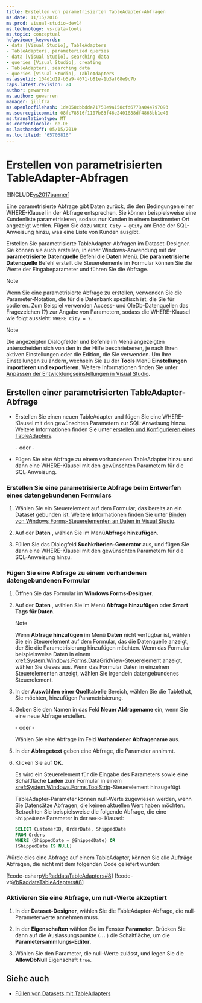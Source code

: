 ```yaml
---
title: Erstellen von parametrisierten TableAdapter-Abfragen
ms.date: 11/15/2016
ms.prod: visual-studio-dev14
ms.technology: vs-data-tools
ms.topic: conceptual
helpviewer_keywords:
- data [Visual Studio], TableAdapters
- TableAdapters, parameterized queries
- data [Visual Studio], searching data
- queries [Visual Studio], creating
- TableAdapters, searching data
- queries [Visual Studio], TableAdapters
ms.assetid: 104d1d19-b5a9-4071-b81e-1b3af08e9c7b
caps.latest.revision: 24
author: gewarren
ms.author: gewarren
manager: jillfra
ms.openlocfilehash: 1da058cbbdda71758e9a158cfd6778a044797093
ms.sourcegitcommit: 08fc78516f1107b83f46e2401888df4868bb1e40
ms.translationtype: MT
ms.contentlocale: de-DE
ms.lasthandoff: 05/15/2019
ms.locfileid: "65703816"
---
```

# <a name="create-parameterized-tableadapter-queries"></a>Erstellen von parametrisierten TableAdapter-Abfragen
[!INCLUDE[vs2017banner](../includes/vs2017banner.md)]

Eine parametrisierte Abfrage gibt Daten zurück, die den Bedingungen einer WHERE-Klausel in der Abfrage entsprechen. Sie können beispielsweise eine Kundenliste parametrisieren, sodass nur Kunden in einem bestimmten Ort angezeigt werden. Fügen Sie dazu `WHERE City = @City` am Ende der SQL-Anweisung hinzu, was eine Liste von Kunden ausgibt.  
  
Erstellen Sie parametrisierte TableAdapter-Abfragen im Dataset-Designer. Sie können sie auch erstellen, in einer Windows-Anwendung mit der **parametrisierte Datenquelle** Befehl die **Daten** Menü. Die **parametrisierte Datenquelle** Befehl erstellt die Steuerelemente im Formular können Sie die Werte der Eingabeparameter und führen Sie die Abfrage.  
  
> [!NOTE]
> Wenn Sie eine parametrisierte Abfrage zu erstellen, verwenden Sie die Parameter-Notation, die für die Datenbank spezifisch ist, die Sie für codieren. Zum Beispiel verwenden Access- und OleDb-Datenquellen das Fragezeichen (?) zur Angabe von Parametern, sodass die WHERE-Klausel wie folgt aussieht: `WHERE City = ?`.  
  
> [!NOTE]
> Die angezeigten Dialogfelder und Befehle im Menü angezeigten unterscheiden sich von den in der Hilfe beschriebenen, je nach Ihren aktiven Einstellungen oder die Edition, die Sie verwenden. Um Ihre Einstellungen zu ändern, wechseln Sie zu der **Tools** Menü **Einstellungen importieren und exportieren**. Weitere Informationen finden Sie unter [Anpassen der Entwicklungseinstellungen in Visual Studio](https://msdn.microsoft.com/22c4debb-4e31-47a8-8f19-16f328d7dcd3).  
  
## <a name="create-a-parameterized-tableadapter-query"></a>Erstellen einer parametrisierten TableAdapter-Abfrage 
  
- Erstellen Sie einen neuen TableAdapter und fügen Sie eine WHERE-Klausel mit den gewünschten Parametern zur SQL-Anweisung hinzu. Weitere Informationen finden Sie unter [erstellen und Konfigurieren eines TableAdapters](../data-tools/create-and-configure-tableadapters.md).  
  
     - oder -   
  
- Fügen Sie eine Abfrage zu einem vorhandenen TableAdapter hinzu und dann eine WHERE-Klausel mit den gewünschten Parametern für die SQL-Anweisung.
  
### <a name="create-a-parameterized-query-while-designing-a-data-bound-form"></a>Erstellen Sie eine parametrisierte Abfrage beim Entwerfen eines datengebundenen Formulars  
  
1. Wählen Sie ein Steuerelement auf dem Formular, das bereits an ein Dataset gebunden ist. Weitere Informationen finden Sie unter [Binden von Windows Forms-Steuerelementen an Daten in Visual Studio](../data-tools/bind-windows-forms-controls-to-data-in-visual-studio.md).  
  
2. Auf der **Daten** , wählen Sie im Menü**Abfrage hinzufügen**.  
  
3. Füllen Sie das Dialogfeld **Suchkriterien-Generator** aus, und fügen Sie dann eine WHERE-Klausel mit den gewünschten Parametern für die SQL-Anweisung hinzu.  
  
### <a name="add-a-query-to-an-existing-data-bound-form"></a>Fügen Sie eine Abfrage zu einem vorhandenen datengebundenen Formular  
  
1. Öffnen Sie das Formular im **Windows Forms-Designer**.  
  
2. Auf der **Daten** , wählen Sie im Menü **Abfrage hinzufügen** oder **Smart Tags für Daten**.  
  
   > [!NOTE]
   > Wenn **Abfrage hinzufügen** im Menü **Daten** nicht verfügbar ist, wählen Sie ein Steuerelement auf dem Formular, das die Datenquelle anzeigt, der Sie die Parametrisierung hinzufügen möchten. Wenn das Formular beispielsweise Daten in einem <xref:System.Windows.Forms.DataGridView>-Steuerelement anzeigt, wählen Sie dieses aus. Wenn das Formular Daten in einzelnen Steuerelementen anzeigt, wählen Sie irgendein datengebundenes Steuerelement.  
  
3. In der **Auswählen einer Quelltabelle** Bereich, wählen Sie die Tablethat, Sie möchten, hinzufügen Parametrisierung.  
  
4. Geben Sie den Namen in das Feld **Neuer Abfragename** ein, wenn Sie eine neue Abfrage erstellen.  
  
    - oder -   
  
    Wählen Sie eine Abfrage im Feld **Vorhandener Abfragename** aus.  
  
5. In der **Abfragetext** geben eine Abfrage, die Parameter annimmt.  
  
6. Klicken Sie auf **OK**.  
  
    Es wird ein Steuerelement für die Eingabe des Parameters sowie eine Schaltfläche **Laden** zum Formular in einem <xref:System.Windows.Forms.ToolStrip>-Steuerelement hinzugefügt.  
  
   TableAdapter-Parameter können null-Werte zugewiesen werden, wenn Sie Datensätze Abfragen, die keinen aktuellen Wert haben möchten. Betrachten Sie beispielsweise die folgende Abfrage, die eine `ShippedDate` Parameter in der `WHERE` Klausel:  
  
   ```sql
   SELECT CustomerID, OrderDate, ShippedDate  
   FROM Orders  
   WHERE (ShippedDate = @ShippedDate) OR  
   (ShippedDate IS NULL)  
   ```

Würde dies eine Abfrage auf einem TableAdapter, können Sie alle Aufträge Abfragen, die nicht mit dem folgenden Code geliefert wurden:  
  
   [!code-csharp[VbRaddataTableAdapters#8](../snippets/csharp/VS_Snippets_VBCSharp/VbRaddataTableAdapters/CS/Form2.cs#8)]
   [!code-vb[VbRaddataTableAdapters#8](../snippets/visualbasic/VS_Snippets_VBCSharp/VbRaddataTableAdapters/VB/Form2.vb#8)]  
  
### <a name="enable-a-query-to-accept-null-values"></a>Aktivieren Sie eine Abfrage, um null-Werte akzeptiert  
  
1. In der **Dataset-Designer**, wählen Sie die TableAdapter-Abfrage, die null-Parameterwerte annehmen muss.  
  
2. In der **Eigenschaften** wählen Sie im Fenster **Parameter**. Drücken Sie dann auf die Auslassungspunkte (**...** ) die Schaltfläche, um die **Parametersammlungs-Editor**.  
  
3. Wählen Sie den Parameter, die null-Werte zulässt, und legen Sie die **AllowDbNull** Eigenschaft `true`.  
  
## <a name="see-also"></a>Siehe auch

- [Füllen von Datasets mit TableAdapters](../data-tools/fill-datasets-by-using-tableadapters.md)